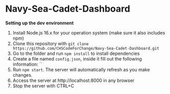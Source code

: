 # Navy-Sea-Cadet-Dashboard

**Setting up the dev environment**
1. Install Node.js 16.x for your operation system (make sure it also includes npm)
2. Clone this repository with
    `git clone https://github.com/CHSCodeForChange/Navy-Sea-Cadet-Dashboard.git`
3. Go to the folder and run `npm install` to install dependencies
4. Create a file named `config.json`, inside it fill out the following information:
``
5. Run `npm start`. The server will automatically refresh as you make changes.
6. Access the server at http://localhost:8000 in any browser
7. Stop the server with CTRL+C